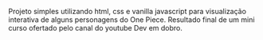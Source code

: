 Projeto simples utilizando html, css e vanilla javascript para visualização interativa de alguns personagens do One Piece. Resultado final de um mini curso ofertado pelo canal do youtube Dev em dobro.
